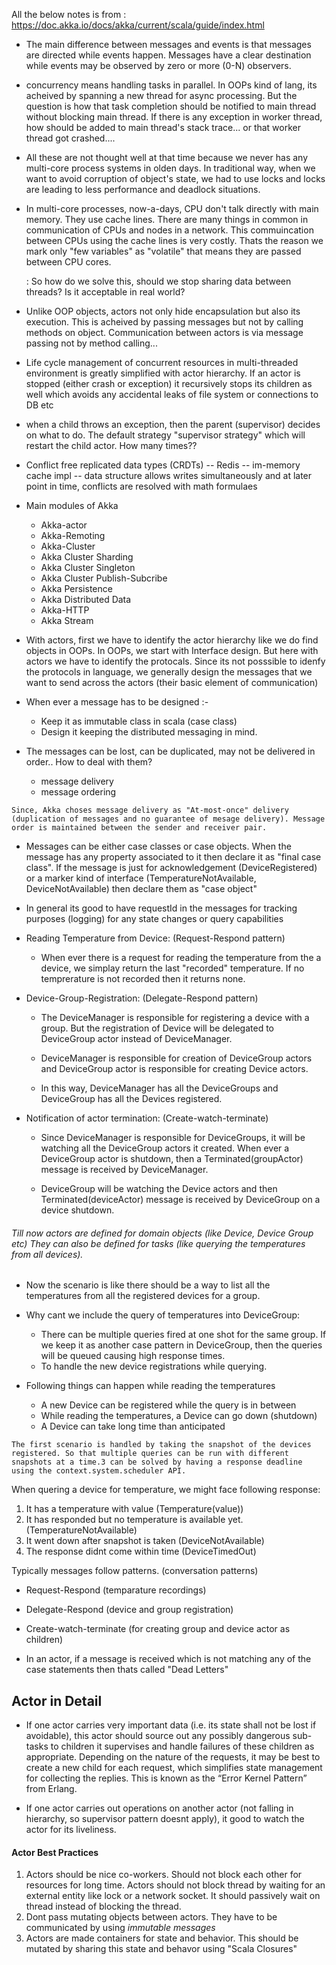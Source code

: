 All the below notes is from : https://doc.akka.io/docs/akka/current/scala/guide/index.html

* The main difference between messages and events is that messages are directed while events happen. Messages have a clear destination while events may be observed by zero or more (0-N) observers.
* concurrency means handling tasks in parallel. In OOPs kind of lang, its acheived by spanning a new thread for async processing. But the question is how that task completion should be notified to main thread without blocking main thread. If there is any exception in worker thread, how should be added to main thread's stack trace... or that worker thread got crashed....
* All these are not thought well at that time because we never has any multi-core process systems in olden days. In traditional way, when we want to avoid corruption of object's state, we had to use locks and locks are leading to less performance and deadlock situations.
* In multi-core processes, now-a-days, CPU don't talk directly with main memory. They use cache lines. There are many things in common in communication of CPUs and nodes in a network. This commuincation between CPUs using the cache lines is very costly. Thats the reason we mark only "few variables" as "volatile" that means they are passed between CPU cores.

	: So how do we solve this, should we stop sharing data between threads? Is it acceptable in real world?

* Unlike OOP objects, actors not only hide encapsulation but also its execution. This is acheived by passing messages but not by calling methods on object. Communication between actors is via message passing not by method calling...

* Life cycle management of concurrent resources in multi-threaded environment is greatly simplified with actor hierarchy. If an actor is stopped (either crash or exception) it recursively stops its children as well which avoids any accidental leaks of file system or connections to DB etc 

* when a child throws an exception, then the parent (supervisor) decides on what to do. The default strategy "supervisor strategy" which will restart the child actor. How many times??

* Conflict free replicated data types (CRDTs) -- Redis -- im-memory cache impl -- data structure allows writes simultaneously and at later point in time, conflicts are resolved with math formulaes

* Main modules of Akka
  - Akka-actor
  - Akka-Remoting
  - Akka-Cluster
  - Akka Cluster Sharding
  - Akka Cluster Singleton
  - Akka Cluster Publish-Subcribe
  - Akka Persistence
  - Akka Distributed Data
  - Akka-HTTP
  - Akka Stream


* With actors, first we have to identify the actor hierarchy like we do find objects in OOPs. In OOPs, we start with Interface design. But here with actors we have to identify the protocals. Since its not posssible to idenfy the protocols in language, we generally design the messages that we want to send across the actors (their basic element of communication)

* When ever a message has to be designed :-
  - Keep it as immutable class in scala (case class)
  - Design it keeping the distributed messaging in mind. 
	
* The messages can be lost, can be duplicated, may not be delivered in order.. How to deal with them?
  - message delivery
  - message ordering	

`Since, Akka choses message delivery as "At-most-once" delivery (duplication of messages and no guarantee of mesage delivery). Message order is maintained between the sender and receiver pair.`	

* Messages can be either case classes or case objects. When the message has any property associated to it then declare it as "final case class". If the message is just for acknowledgement (DeviceRegistered) or a marker kind of interface (TemperatureNotAvailable, DeviceNotAvailable) then declare them as "case object"

* In general its good to have requestId in the messages for tracking purposes (logging) for any state changes or query capabilities

* Reading Temperature from Device: (Request-Respond pattern)

	- When ever there is a request for reading the temperature from the a device, we simplay return the last "recorded" temperature. If no temprerature is not recorded then it returns none.

* Device-Group-Registration: (Delegate-Respond pattern)

	- The DeviceManager is responsible for registering a device with a group. But the registration of Device will be delegated to DeviceGroup actor instead of DeviceManager.

	- DeviceManager is responsible for creation of DeviceGroup actors and DeviceGroup actor is responsible for creating Device actors.

	- In this way, DeviceManager has all the DeviceGroups and DeviceGroup has all the Devices registered.

* Notification of actor termination: (Create-watch-terminate)

	- Since DeviceManager is responsible for DeviceGroups, it will be watching all the DeviceGroup actors it created. When ever a DeviceGroup actor is shutdown, then a Terminated(groupActor) message is received by DeviceManager.

	- DeviceGroup will be watching the Device actors and then Terminated(deviceActor) message is received by DeviceGroup on a device shutdown. 

###### Till now actors are defined for domain objects (like Device, Device Group etc) They can also be defined for tasks (like querying the temperatures from all devices).

* Now the scenario is like there should be a way to list all the temperatures from all the registered devices for a group.

* Why cant we include the query of temperatures into DeviceGroup:
  - There can be multiple queries fired at one shot for the same group. If we keep it as another case pattern in DeviceGroup, then the queries will be queued causing high response times.
  - To handle the new device registrations while querying.

* Following things can happen while reading the temperatures
  - A new Device can be registered while the query is in between
  - While reading the temperatures, a Device can go down (shutdown) 
  - A Device can take long time than anticipated

`The first scenario is handled by taking the snapshot of the devices registered. So that multiple queries can be run with different snapshots at a time.3 can be solved by having a response deadline using the context.system.scheduler API.`

When quering a device for temperature, we might face following response:

1. It has a temperature with value (Temperature(value))
2. It has responded but no temperature is available yet. (TemperatureNotAvailable)
3. It went down after snapshot is taken (DeviceNotAvailable)
4. The response didnt come within time (DeviceTimedOut)

Typically messages follow patterns. (conversation patterns)

* Request-Respond (temparature recordings)
* Delegate-Respond (device and group registration)
* Create-watch-terminate (for creating group and device actor as children)

* In an actor, if a message is received which is not matching any of the case statements then thats called "Dead Letters"

## Actor in Detail

* If one actor carries very important data (i.e. its state shall not be lost if avoidable), this actor should source out any possibly dangerous sub-tasks to children it supervises and handle failures of these children as appropriate. Depending on the nature of the requests, it may be best to create a new child for each request, which simplifies state management for collecting the replies. This is known as the “Error Kernel Pattern” from Erlang.

* If one actor carries out operations on another actor (not falling in hierarchy, so supervisor pattern doesnt apply), it good to watch the actor for its liveliness.

#### Actor Best Practices

1. Actors should be nice co-workers. Should not block each other for resources for long time. Actors should not block thread by waiting for an external entity like lock or a network socket. It should passively wait on thread instead of blocking the thread.
2. Dont pass mutating objects between actors. They have to be communicated by using <i>immutable messages</i>
3. Actors are made containers for state and behavior. This should be mutated by sharing this state and behavor using "Scala Closures"